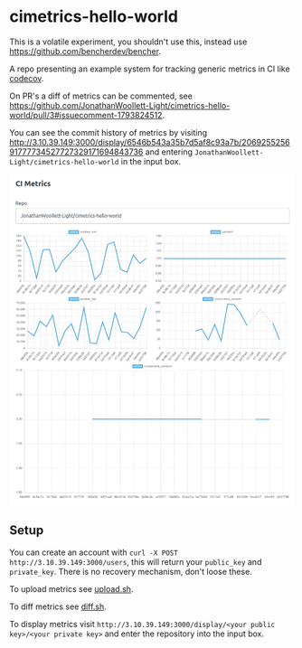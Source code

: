 # cimetrics-hello-world

This is a volatile experiment, you shouldn't use this, instead use https://github.com/bencherdev/bencher.

A repo presenting an example system for tracking generic metrics in CI like [codecov](https://about.codecov.io).

On PR's a diff of metrics can be commented, see https://github.com/JonathanWoollett-Light/cimetrics-hello-world/pull/3#issuecomment-1793824512.

You can see the commit history of metrics by visiting http://3.10.39.149:3000/display/6546b543a35b7d5af8c93a7b/206925525691777734527727329171694843736 and entering `JonathanWoollett-Light/cimetrics-hello-world` in the input box.

![Example display](./display_example.webp)

## Setup

You can create an account with `curl -X POST http://3.10.39.149:3000/users`, this will return your `public_key` and `private_key`. There is no recovery mechanism, don't loose these.

To upload metrics see [upload.sh](./upload.sh).

To diff metrics see [diff.sh](./diff.sh).

To display metrics visit `http://3.10.39.149:3000/display/<your public key>/<your private key>` and enter the repository into the input box.
